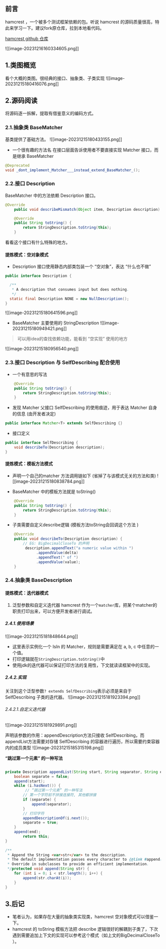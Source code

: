 ## 前言
hamcrest ，一个被多个测试框架依赖的包。听说 hamcrest 的源码质量很高，特此来学习一下。建议fork原仓库，拉到本地看代码。

[hamcrest github 仓库](https://github.com/hamcrest/JavaHamcrest)

![[image-20231216160334605.png]]


## 1.类图概览
看个大概的类图。很经典的接口、抽象类、子类实现
![[image-20231215180416076.png]]
## 2.源码阅读
将源码逐一拆解，提取有借鉴意义的编码方式。

### 2.1.抽象类 BaseMatcher
基类提供了基础方法。
![[image-20231215180433155.png]]
* 一个很有趣的方法名
在接口层面告诉使用者不要直接实现 Matcher 接口，而是继承 BaseMatcher
```java
@Deprecated
void _dont_implement_Matcher___instead_extend_BaseMatcher_();
```
### 2.2.接口 Description
BaseMatcher 中的方法依赖 Description 接口。
```java
@Override
    public void describeMismatch(Object item, Description description) {}

    @Override
    public String toString() {
        return StringDescription.toString(this);
    }
```
看看这个接口有什么特殊的地方。

#### 提炼模式：空对象模式
* Description 接口使用静态内部类包装一个 “空对象”，表达 “什么也不做”
```java
public interface Description {

  /**
   * A description that consumes input but does nothing.
   */
  static final Description NONE = new NullDescription();
}
```
![[image-20231215180641596.png]]

* BaseMatcher 主要使用的 StringDescription
![[image-20231215180949421.png]]

> 可以用idea的查找依赖功能，能看到 “空实现” 使用的地方

![[image-20231215180956540.png]]
### 2.3.接口 Description 与 SelfDescribing 配合使用
* 一个有意思的写法
```java
 	@Override
    public String toString() {
        return StringDescription.toString(this);
    }
```

* 发现 Matcher 父接口 SelfDescribing 的使用痕迹，用于表达 Matcher 自身的信息 (由开发者决定)
```java
public interface Matcher<T> extends SelfDescribing {}
```

* 接口定义
```java
public interface SelfDescribing {
    void describeTo(Description description);
}
```

#### 提炼模式：模板方法模式
* 声明一个自己的matcher 方法调用链如下 (省掉了与该模式无关的方法和类)
![[image-20231215180838784.png]]

* BaseMatcher 中的模板方法就是 toString()
```java
    @Override
    public String toString() {
        return StringDescription.toString(this);
    }
```

* 子类需要自定义describe逻辑 (模板方法toString会回调这个方法 )
```java
	@Override
    public void describeTo(Description description) {
    	// EG: BigDecimalCloseTo 的声明
         description.appendText("a numeric value within ")
              .appendValue(delta)
              .appendText(" of ")
              .appendValue(value);
    }
```
### 2.4.抽象类 BaseDescription
#### 提炼模式：迭代器模式
1. 泛型参数和自定义迭代器
hamcrest 作为一个`matcher`库，把某个matcher的职责打印出来，可以方便开发者进行调试。
##### 2.4.1.使用场景
![[image-20231215181848644.png]]

* 这里表示实例化一个 IsIn 的 Matcher，规则是需要满足在 a, b, c 中任意的一个值。
* 打印逻辑就在`StringDescription.toString()`中
* 使用jdk的迭代器可以保证打印方法的复用性，下文就读读框架中的实现。

##### 2.4.2.实现
关注到这个泛型参数`? extends SelfDescribing`表示必须是来自于 SelfDescribing 子类的迭代器。
![[image-20231215181923394.png]]
###### 2.4.2.1.自定义迭代器
![[image-20231215181929891.png]]

声明该参数的作用：appendDescription方法只接收 SelfDescribing，而appendList方法需要对存储 SelfDescribing 的容器进行遍历，所以需要约束容器内的成员类型
![[image-20231215185315198.png]]

**“跳过第一个元素” 的一种写法**
```java

private Description appendList(String start, String separator, String end, Iterator<? extends SelfDescribing> i) {  
    boolean separate = false;  
    append(start);  
    while (i.hasNext()) {
         // “跳过第一个元素” 的一种写法
        // 第一个字符前不拼接连接符, 其他都拼接
        if (separate) {
	        append(separator);  
	    }
	    // 打印字符
        appendDescriptionOf(i.next());  
        separate = true;  
    }  
    append(end);  
        return this;  
}  
  
/**  
 * Append the String <var>str</var> to the description.    
 * The default implementation passes every character to {@link #append(char)}.    
 * Override in subclasses to provide an efficient implementation.  
 */protected void append(String str) {  
    for (int i = 0; i < str.length(); i++) {  
        append(str.charAt(i));  
    }  
}
```
## 3.后记
* 笔者认为，如果存在大量的抽象类实现类，hamcrest 空对象模式可以借鉴一下。
* hamcrest 的 toString 模板方法把 describe 逻辑很好的解耦到子类了，下次遇到需要追加上下文的实现可以参考这个模式（如上文的BigDecimalCloseTo ）。